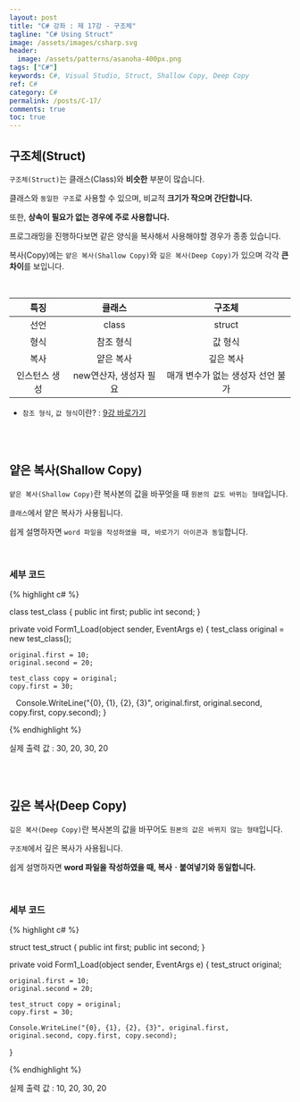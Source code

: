 ```yaml
---
layout: post
title: "C# 강좌 : 제 17강 - 구조체"
tagline: "C# Using Struct"
image: /assets/images/csharp.svg
header:
  image: /assets/patterns/asanoha-400px.png
tags: ["C#"]
keywords: C#, Visual Studio, Struct, Shallow Copy, Deep Copy
ref: C#
category: C#
permalink: /posts/C-17/
comments: true
toc: true
---
```


## 구조체(Struct)

`구조체(Struct)`는 클래스(Class)와 **비슷한** 부분이 많습니다.

클래스와 `동일한 구조`로 사용할 수 있으며, 비교적 **크기가 작으며 간단합니다.**

또한, **상속이 필요가 없는 경우에 주로 사용합니다.**

프로그래밍을 진행하다보면 같은 양식을 복사해서 사용해야할 경우가 종종 있습니다.

복사(Copy)에는 `얕은 복사(Shallow Copy)`와 `깊은 복사(Deep Copy)`가 있으며 각각 **큰 차이**를 보입니다.

<br>

|      특징     |         클래스         |               구조체              |
|:-------------:|:----------------------:|:---------------------------------:|
|      선언     |          class         |               struct              |
|      형식     |        참조 형식       |              값 형식              |
|      복사     |        얕은 복사       |             깊은 복사             |
| 인스턴스 생성 | new연산자, 생성자 필요 | 매개 변수가 없는 생성자 선언 불가 |

- `참조 형식`, `값 형식`이란? : [9강 바로가기][9강]


<br>
<br>

## 얕은 복사(Shallow Copy)

`얕은 복사(Shallow Copy)`란 복사본의 값을 바꾸엇을 때 `원본의 값도 바뀌는 형태`입니다.

`클래스`에서 얕은 복사가 사용됩니다.

쉽게 설명하자면 `word 파일을 작성하였을 때, 바로가기 아이콘과 동일`합니다.

<br>

### 세부 코드

{% highlight c# %}

class test_class
{
    public int first;
    public int second;
}

private void Form1_Load(object sender, EventArgs e)
{
    test_class original = new test_class();

    original.first = 10;
    original.second = 20;

    test_class copy = original;
    copy.first = 30;

    Console.WriteLine("{0}, {1}, {2}, {3}", original.first, original.second, copy.first, copy.second);
}

{% endhighlight %}

실제 출력 값 : 30, 20, 30, 20

<br>
<br>

## 깊은 복사(Deep Copy)

`깊은 복사(Deep Copy)`란 복사본의 값을 바꾸어도 `원본의 값은 바뀌지 않는 형태`입니다.

`구조체`에서 깊은 복사가 사용됩니다.

쉽게 설명하자면 **word 파일을 작성하였을 때, 복사ㆍ붙여넣기와 동일합니다.**

<br>

### 세부 코드

{% highlight c# %}

struct test_struct
{
    public int first;
    public int second;
}

private void Form1_Load(object sender, EventArgs e)
{
    test_struct original;

    original.first = 10;
    original.second = 20;

    test_struct copy = original;
    copy.first = 30;

    Console.WriteLine("{0}, {1}, {2}, {3}", original.first, original.second, copy.first, copy.second);
}

{% endhighlight %}

실제 출력 값 : 10, 20, 30, 20


[9강]: https://076923.github.io/posts/C-9/